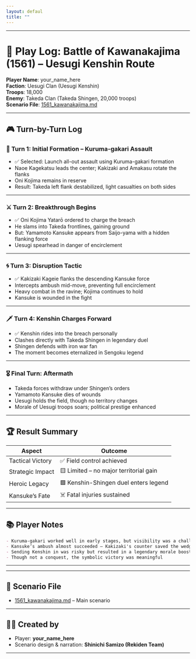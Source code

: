 ```yaml
---
layout: defaul
title: ""
---
```

    
---

# 🧾 Play Log: Battle of Kawanakajima (1561) – Uesugi Kenshin Route

**Player Name**: your_name_here  
**Faction**: Uesugi Clan (Uesugi Kenshin)  
**Troops**: 18,000  
**Enemy**: Takeda Clan (Takeda Shingen, 20,000 troops)  
**Scenario File**: [1561_kawanakajima.md](../sengoku/periods/1561_kawanakajima.md)  

---

## 🎮 Turn-by-Turn Log

### 🔰 Turn 1: Initial Formation – Kuruma-gakari Assault

- ✅ Selected: Launch all-out assault using Kuruma-gakari formation
- Naoe Kagekatsu leads the center; Kakizaki and Amakasu rotate the flanks
- Oni Kojima remains in reserve
- Result: Takeda left flank destabilized, light casualties on both sides

---

### ⚔️ Turn 2: Breakthrough Begins

- ✅ Oni Kojima Yatarō ordered to charge the breach
- He slams into Takeda frontlines, gaining ground
- But: Yamamoto Kansuke appears from Saijo-yama with a hidden flanking force
- Uesugi spearhead in danger of encirclement

---

### 🌀 Turn 3: Disruption Tactic

- ✅ Kakizaki Kageie flanks the descending Kansuke force
- Intercepts ambush mid-move, preventing full encirclement
- Heavy combat in the ravine; Kojima continues to hold
- Kansuke is wounded in the fight

---

### 🗡️ Turn 4: Kenshin Charges Forward

- ✅ Kenshin rides into the breach personally
- Clashes directly with Takeda Shingen in legendary duel
- Shingen defends with iron war fan
- The moment becomes eternalized in Sengoku legend

---

### 🎖️ Final Turn: Aftermath

- Takeda forces withdraw under Shingen’s orders
- Yamamoto Kansuke dies of wounds
- Uesugi holds the field, though no territory changes
- Morale of Uesugi troops soars; political prestige enhanced

---

## 🏆 Result Summary

| Aspect             | Outcome                              |
|--------------------|--------------------------------------|
| Tactical Victory   | ✅ Field control achieved             |
| Strategic Impact   | 🟨 Limited – no major territorial gain |
| Heroic Legacy      | 🟩 Kenshin-Shingen duel enters legend |
| Kansuke’s Fate     | ☠️ Fatal injuries sustained           |

---

## 📚 Player Notes

```markdown
- Kuruma-gakari worked well in early stages, but visibility was a challenge
- Kansuke’s ambush almost succeeded — Kakizaki's counter saved the wedge
- Sending Kenshin in was risky but resulted in a legendary morale boost
- Though not a conquest, the symbolic victory was meaningful
```

---

---

## 📝 Scenario File

- [1561_kawanakajima.md](../sengoku/periods/1561_kawanakajima.md) – Main scenario

---

## 🧑‍💻 Created by

- Player: **your_name_here**
- Scenario design & narration: **Shinichi Samizo (Rekiden Team)**

---
